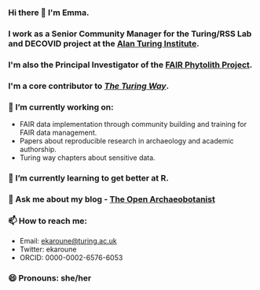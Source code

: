 ### Hi there 👋 I'm Emma. 
### I work as a Senior Community Manager for the Turing/RSS Lab and DECOVID project at the [Alan Turing Institute](https://www.turing.ac.uk/). 
### I'm also the Principal Investigator of the [FAIR Phytolith Project](https://open-phytoliths.github.io/FAIR-phytoliths/). 
### I'm a core contributor to [_The Turing Way_](https://the-turing-way.netlify.app/welcome).

### 🔭 I’m currently working on: 
* FAIR data implementation through community building and training for FAIR data management. 
* Papers about reproducible research in archaeology and academic authorship. 
* Turing way chapters about sensitive data.

### 🌱 I’m currently learning to get better at R.

### 💬 Ask me about my blog - [The Open Archaeobotanist](https://ekaroune.github.io/The-Open-Archaeobotanist/)

### 📫 How to reach me: 
* Email: ekaroune@turing.ac.uk
* Twitter: ekaroune 
* ORCID: 0000-0002-6576-6053

### 😄 Pronouns: she/her

<!--
**EKaroune/EKaroune** is a ✨ _special_ ✨ repository because its `README.md` (this file) appears on your GitHub profile.

Here are some ideas to get you started:

- 🔭 I’m currently working on FAIR Phytoliths Project, _The Turing Way_, DECOVID and 
- 🌱 I’m currently learning to get better at R.
- 👯 I’m looking to collaborate on ...
- 🤔 I’m looking for help with ...
- 💬 Ask me about ...
- 📫 How to reach me: 
* Email: ekaroune@turing.ac.uk or 
* Twitter: ekaroune 
* ORCID: 0000-0002-6576-6053
- 😄 Pronouns: she/her
- ⚡ Fun fact: ...
-->
